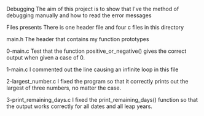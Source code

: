 Debugging
The aim of this project is to show that I've the method of debugging manually and how to read the error messages

Files presents
There is one header file and four c files in this directory

main.h
The header that contains my function prototypes

0-main.c
Test that the function positive_or_negative() gives the correct output when given a case of 0.

1-main.c
I commented out the line causing an infinite loop in this file

2-largest_number.c
I fixed the program so that it correctly prints out the largest of three numbers, no matter the case.

3-print_remaining_days.c
I fixed the print_remaining_days() function so that the output works correctly for all dates and all leap years.

